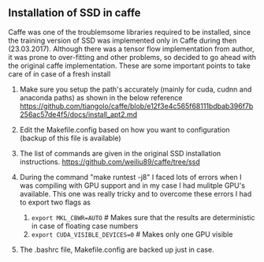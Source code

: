 ## Installation of SSD in caffe

Caffe was one of the troublemsome libraries required to be installed, since the training version of SSD was implemented 
only in Caffe during then (23.03.2017). Although there was a tensor flow implementation from author, it was prone to 
over-fitting and other problems, so decided to go ahead with the original caffe implementation. These are some important
points to take care of in case of a fresh install 

1. Make sure you setup the path's accurately (mainly for cuda, cudnn and anaconda paths) as shown in the below reference
https://github.com/tiangolo/caffe/blob/e12f3e4c565f68111bdbab396f7b256ac57de4f5/docs/install_apt2.md

1. Edit the Makefile.config based on how you want to configuration (backup of this file is available)

1. The list of commands are given in the original SSD installation instructions.
https://github.com/weiliu89/caffe/tree/ssd

1. During the command "make runtest -j8" I faced lots of errors when I was compiling with GPU support and in my case I 
had mulitple GPU's available. This one was really tricky and to overcome these errors I had to export two flags as
     1. `export MKL_CBWR=AUTO` # Makes sure that the results are deterministic in case of floating case numbers
     1. `export CUDA_VISIBLE_DEVICES=0` # Makes only one GPU visible

1. The .bashrc file, Makefile.config are backed up just in case.
